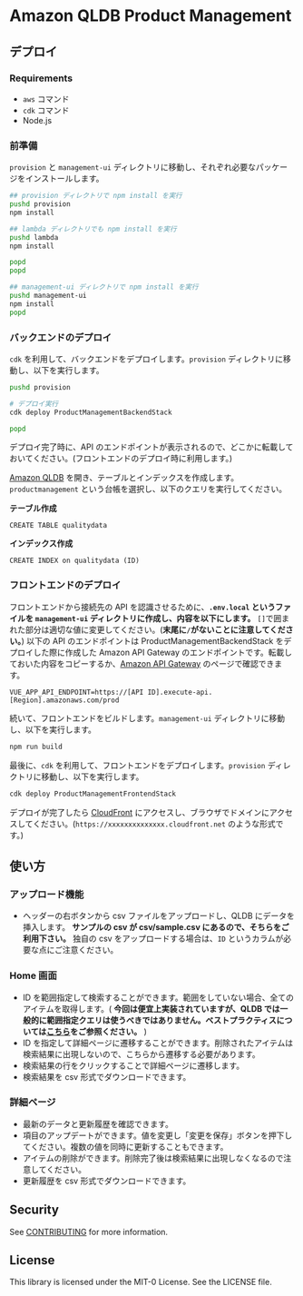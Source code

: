 # Amazon QLDB Product Management

## デプロイ

### Requirements
- `aws` コマンド
- `cdk` コマンド
- Node.js

### 前準備

`provision` と `management-ui` ディレクトリに移動し、それぞれ必要なパッケージをインストールします。

```bash
## provision ディレクトリで npm install を実行
pushd provision
npm install

## lambda ディレクトリでも npm install を実行
pushd lambda
npm install

popd
popd

## management-ui ディレクトリで npm install を実行
pushd management-ui
npm install
popd
```

### バックエンドのデプロイ

`cdk` を利用して、バックエンドをデプロイします。`provision` ディレクトリに移動し、以下を実行します。

```bash
pushd provision

# デプロイ実行
cdk deploy ProductManagementBackendStack

popd
```

デプロイ完了時に、API のエンドポイントが表示されるので、どこかに転載しておいてください。(フロントエンドのデプロイ時に利用します。)

[Amazon QLDB](https://console.aws.amazon.com/qldb/home#query-editor) を開き、テーブルとインデックスを作成します。`productmanagement` という台帳を選択し、以下のクエリを実行してください。

**テーブル作成**
```
CREATE TABLE qualitydata
```

**インデックス作成**
```
CREATE INDEX on qualitydata (ID)
```

### フロントエンドのデプロイ

フロントエンドから接続先の API を認識させるために、**`.env.local` というファイルを `management-ui` ディレクトリに作成し、内容を以下にします。** `[]`で囲まれた部分は適切な値に変更してください。(**末尾に`/`がないことに注意してください。**)
以下の API のエンドポイントは ProductManagementBackendStack をデプロイした際に作成した Amazon API Gateway のエンドポイントです。転載しておいた内容をコピーするか、[Amazon API Gateway](https://console.aws.amazon.com/apigateway/main/apis) のページで確認できます。

```
VUE_APP_API_ENDPOINT=https://[API ID].execute-api.[Region].amazonaws.com/prod
```

続いて、フロントエンドをビルドします。`management-ui` ディレクトリに移動し、以下を実行します。

```bash
npm run build
```

最後に、`cdk` を利用して、フロントエンドをデプロイします。`provision` ディレクトリに移動し、以下を実行します。

```bash
cdk deploy ProductManagementFrontendStack
```

デプロイが完了したら [CloudFront](https://console.aws.amazon.com/cloudfront/v3/home#/distributions) にアクセスし、ブラウザでドメインにアクセスしてください。(`https://xxxxxxxxxxxxxx.cloudfront.net` のような形式です。)

## 使い方

### アップロード機能
- ヘッダーの右ボタンから csv ファイルをアップロードし、QLDB にデータを挿入します。 **サンプルの csv が csv/sample.csv にあるので、そちらをご利用下さい。** 独自の csv をアップロードする場合は、`ID` というカラムが必要な点にご注意ください。

### Home 画面
- ID を範囲指定して検索することができます。範囲をしていない場合、全てのアイテムを取得します。( **今回は便宜上実装されていますが、QLDB では一般的に範囲指定クエリは使うべきではありません。ベストプラクティスについては[こちら](https://docs.aws.amazon.com/qldb/latest/developerguide/working.optimize.html)をご参照ください。** )
- ID を指定して詳細ページに遷移することができます。削除されたアイテムは検索結果に出現しないので、こちらから遷移する必要があります。
- 検索結果の行をクリックすることで詳細ページに遷移します。
- 検索結果を csv 形式でダウンロードできます。

### 詳細ページ
- 最新のデータと更新履歴を確認できます。
- 項目のアップデートができます。値を変更し「変更を保存」ボタンを押下してください。複数の値を同時に更新することもできます。
- アイテムの削除ができます。削除完了後は検索結果に出現しなくなるので注意してください。
- 更新履歴を csv 形式でダウンロードできます。

## Security

See [CONTRIBUTING](CONTRIBUTING.md#security-issue-notifications) for more information.

## License

This library is licensed under the MIT-0 License. See the LICENSE file.
